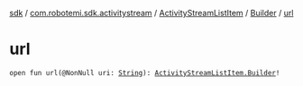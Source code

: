 [sdk](../../../index.md) / [com.robotemi.sdk.activitystream](../../index.md) / [ActivityStreamListItem](../index.md) / [Builder](index.md) / [url](./url.md)

# url

`open fun url(@NonNull uri: `[`String`](https://kotlinlang.org/api/latest/jvm/stdlib/kotlin/-string/index.html)`): `[`ActivityStreamListItem.Builder`](index.md)`!`